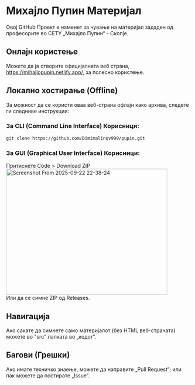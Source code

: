 # Михајло Пупин Материјал
Овој GitHub Проект е наменет за чување на материјал зададен од професорите во СЕТУ „Михајло Пупин“ - Скопје.
## Онлајн користење
Можете да ја отворите официјалната веб страна, <a href="https://mihajlopupin.netlify.app/">https://mihajlopupin.netlify.app/</a>, за полесно користење.
## Локално хостирање (Offline)
За можност да се користи оваа веб-страна офлајн како архива, следете ги следниве инструкции:
### За CLI (Command Line Interface) Корисници:
```
git clone https://github.com/Dimimalinov999/pupin.git
```
### За GUI (Graphical User Interface) Корисници:
Притиснете Code > Download ZIP 
<br>
<img width="440" height="343" alt="Screenshot From 2025-09-22 22-38-24" src="https://github.com/user-attachments/assets/535b729b-7e00-4ddc-8a34-e797c79a034b" />
<br>
Или да се симне ZIP од Releases.
## Навигација
Ако сакате да симнете само материјалот (без HTML веб-страната) можете во "src" папката во „кодот“.
## Багови (Грешки)
Ако имате техничко знаење, можете да направите „Pull Request“; или пак можете да постирате „Issue“.
